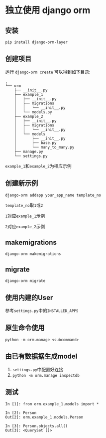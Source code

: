 # 独立使用 django orm

## 安装

`pip install django-orm-layer`

## 创建项目

运行 `django-orm create` 可以得到如下目录:

```
.
└── orm
    ├── __init__.py
    ├── example_1
    │   ├── __init__.py
    │   ├── migrations
    │   │   └── __init__.py
    │   └── models.py
    ├── example_2
    │   ├── __init__.py
    │   ├── migrations
    │   │   └── __init__.py
    │   └── models
    │       ├── __init__.py
    │       ├── base.py
    │       └── many_to_many.py
    ├── manage.py
    └── settings.py
```

`example_1`和`example_2`为相应示例

## 创建新示例

`django-orm addapp your_app_name template_no`

`template_no`取`1`或`2`

`1`对应`example_1`示例

`2`对应`example_2`示例


## makemigrations

`django-orm makemigrations`


## migrate

`django-orm migrate`


## 使用内建的User

参考`settings.py`中的`INSTALLED_APPS`


## 原生命令使用

`python -m orm.manage <subcommand>`


## 由已有数据据生成model

1. `settings.py`中配置好连接
2. `python -m orm.manage inspectdb`


## 测试

```
In [1]: from orm.example_1.models import *

In [2]: Person
Out[2]: orm.example_1.models.Person

In [3]: Person.objects.all()
Out[3]: <QuerySet []>

```
